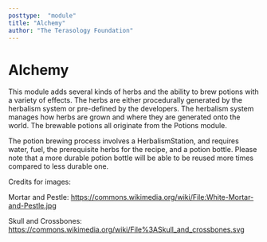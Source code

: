 ```yaml
---
posttype:  "module"  
title: "Alchemy"
author: "The Terasology Foundation"
---
```

# Alchemy

This module adds several kinds of herbs and the ability to brew potions with a variety of effects. The herbs are either
procedurally generated by the herbalism system or pre-defined by the developers. The herbalism system manages how herbs
are grown and where they are generated onto the world. The brewable potions all originate from the Potions module.

The potion brewing process involves a HerbalismStation, and requires water, fuel, the prerequisite herbs for the
recipe, and a potion bottle. Please note that a more durable potion bottle will be able to be reused more times compared
to less durable one.

Credits for images:

Mortar and Pestle: https://commons.wikimedia.org/wiki/File:White-Mortar-and-Pestle.jpg

Skull and Crossbones: https://commons.wikimedia.org/wiki/File%3ASkull_and_crossbones.svg